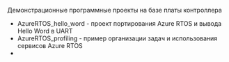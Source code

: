 Демонстрационные программные проекты на базе платы контроллера 

- AzureRTOS_hello_word - проект портирования Azure RTOS и вывода Hello Word  в UART
- AzureRTOS_profiling - пример организации задач и использования сервисов Azure RTOS
- 
